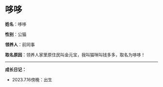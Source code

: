 # 哆哆

**姓名**：哆哆

**性别**：公猫

**领养人**：前同事

**取名原因**：领养人家里原住民叫金元宝，我叫猫咪叫钱多多，取名为哆哆！

------

**成长日记：**

- 2023.7.16傍晚：出生

